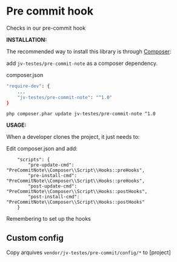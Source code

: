# Pre commit hook

Checks in our pre-commit hook

**INSTALLATION:**

The recommended way to install this library is through [Composer](http://getcomposer.org):

add `jv-testes/pre-commit-note` as a composer dependency.

composer.json
```bash
"require-dev": {
    ...
    "jv-testes/pre-commit-note": "^1.0"
}
```

`php composer.phar update jv-testes/pre-commit-note ^1.0`


**USAGE:**

When a developer clones the project, it just needs to:

Edit composer.json and add:

```
    "scripts": {
        "pre-update-cmd": "PreCommitNote\\Composer\\Script\\Hooks::preHooks",
        "pre-install-cmd": "PreCommitNote\\Composer\\Script\\Hooks::preHooks",
        "post-update-cmd": "PreCommitNote\\Composer\\Script\\Hooks::postHooks",
        "post-install-cmd": "PreCommitNote\\Composer\\Script\\Hooks::postHooks"
    }
```

Remembering to set up the hooks


Custom config
--------------

Copy arquives `vendor/jv-testes/pre-commit/config/*` to [project]
